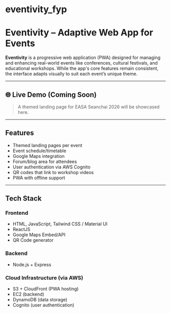 # eventivity_fyp
# Eventivity – Adaptive Web App for Events

**Eventivity** is a progressive web application (PWA) designed for managing and enhancing real-world events like conferences, cultural festivals, and educational workshops. While the app's core features remain consistent, the interface adapts visually to suit each event’s unique theme.

---

## 🌐 Live Demo (Coming Soon)
> A themed landing page for EASA Seanchai 2026 will be showcased here.

---

## Features

-  Themed landing pages per event
-  Event schedule/timetable
-  Google Maps integration
-  Forum/blog area for attendees
-  User authentication via AWS Cognito
-  QR codes that link to workshop videos
-  PWA with offline support 

---

## Tech Stack

### Frontend
- HTML, JavaScript, Tailwind CSS / Material UI
- ReactJS 
- Google Maps Embed/API
- QR Code generator

### Backend
- Node.js + Express

### Cloud Infrastructure (via AWS)
- S3 + CloudFront (PWA hosting)
- EC2 (backend)
- DynamoDB (data storage)
- Cognito (user authentication)
